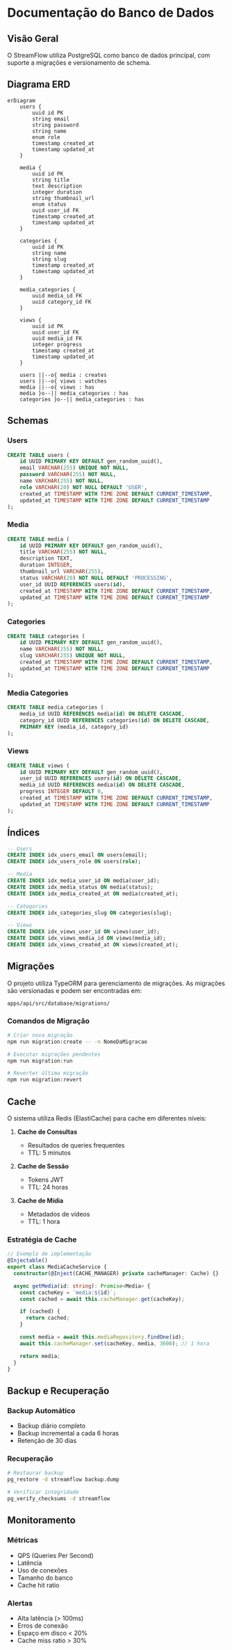 # Documentação do Banco de Dados

## Visão Geral

O StreamFlow utiliza PostgreSQL como banco de dados principal, com suporte a migrações e versionamento de schema.

## Diagrama ERD

```mermaid
erDiagram
    users {
        uuid id PK
        string email
        string password
        string name
        enum role
        timestamp created_at
        timestamp updated_at
    }

    media {
        uuid id PK
        string title
        text description
        integer duration
        string thumbnail_url
        enum status
        uuid user_id FK
        timestamp created_at
        timestamp updated_at
    }

    categories {
        uuid id PK
        string name
        string slug
        timestamp created_at
        timestamp updated_at
    }

    media_categories {
        uuid media_id FK
        uuid category_id FK
    }

    views {
        uuid id PK
        uuid user_id FK
        uuid media_id FK
        integer progress
        timestamp created_at
        timestamp updated_at
    }

    users ||--o{ media : creates
    users ||--o{ views : watches
    media ||--o{ views : has
    media }o--|| media_categories : has
    categories }o--|| media_categories : has
```

## Schemas

### Users

```sql
CREATE TABLE users (
    id UUID PRIMARY KEY DEFAULT gen_random_uuid(),
    email VARCHAR(255) UNIQUE NOT NULL,
    password VARCHAR(255) NOT NULL,
    name VARCHAR(255) NOT NULL,
    role VARCHAR(20) NOT NULL DEFAULT 'USER',
    created_at TIMESTAMP WITH TIME ZONE DEFAULT CURRENT_TIMESTAMP,
    updated_at TIMESTAMP WITH TIME ZONE DEFAULT CURRENT_TIMESTAMP
);
```

### Media

```sql
CREATE TABLE media (
    id UUID PRIMARY KEY DEFAULT gen_random_uuid(),
    title VARCHAR(255) NOT NULL,
    description TEXT,
    duration INTEGER,
    thumbnail_url VARCHAR(255),
    status VARCHAR(20) NOT NULL DEFAULT 'PROCESSING',
    user_id UUID REFERENCES users(id),
    created_at TIMESTAMP WITH TIME ZONE DEFAULT CURRENT_TIMESTAMP,
    updated_at TIMESTAMP WITH TIME ZONE DEFAULT CURRENT_TIMESTAMP
);
```

### Categories

```sql
CREATE TABLE categories (
    id UUID PRIMARY KEY DEFAULT gen_random_uuid(),
    name VARCHAR(255) NOT NULL,
    slug VARCHAR(255) UNIQUE NOT NULL,
    created_at TIMESTAMP WITH TIME ZONE DEFAULT CURRENT_TIMESTAMP,
    updated_at TIMESTAMP WITH TIME ZONE DEFAULT CURRENT_TIMESTAMP
);
```

### Media Categories

```sql
CREATE TABLE media_categories (
    media_id UUID REFERENCES media(id) ON DELETE CASCADE,
    category_id UUID REFERENCES categories(id) ON DELETE CASCADE,
    PRIMARY KEY (media_id, category_id)
);
```

### Views

```sql
CREATE TABLE views (
    id UUID PRIMARY KEY DEFAULT gen_random_uuid(),
    user_id UUID REFERENCES users(id) ON DELETE CASCADE,
    media_id UUID REFERENCES media(id) ON DELETE CASCADE,
    progress INTEGER DEFAULT 0,
    created_at TIMESTAMP WITH TIME ZONE DEFAULT CURRENT_TIMESTAMP,
    updated_at TIMESTAMP WITH TIME ZONE DEFAULT CURRENT_TIMESTAMP
);
```

## Índices

```sql
-- Users
CREATE INDEX idx_users_email ON users(email);
CREATE INDEX idx_users_role ON users(role);

-- Media
CREATE INDEX idx_media_user_id ON media(user_id);
CREATE INDEX idx_media_status ON media(status);
CREATE INDEX idx_media_created_at ON media(created_at);

-- Categories
CREATE INDEX idx_categories_slug ON categories(slug);

-- Views
CREATE INDEX idx_views_user_id ON views(user_id);
CREATE INDEX idx_views_media_id ON views(media_id);
CREATE INDEX idx_views_created_at ON views(created_at);
```

## Migrações

O projeto utiliza TypeORM para gerenciamento de migrações. As migrações são versionadas e podem ser encontradas em:

```
apps/api/src/database/migrations/
```

### Comandos de Migração

```bash
# Criar nova migração
npm run migration:create -- -n NomeDaMigracao

# Executar migrações pendentes
npm run migration:run

# Reverter última migração
npm run migration:revert
```

## Cache

O sistema utiliza Redis (ElastiCache) para cache em diferentes níveis:

1. **Cache de Consultas**

   - Resultados de queries frequentes
   - TTL: 5 minutos

2. **Cache de Sessão**

   - Tokens JWT
   - TTL: 24 horas

3. **Cache de Mídia**
   - Metadados de vídeos
   - TTL: 1 hora

### Estratégia de Cache

```typescript
// Exemplo de implementação
@Injectable()
export class MediaCacheService {
  constructor(@Inject(CACHE_MANAGER) private cacheManager: Cache) {}

  async getMedia(id: string): Promise<Media> {
    const cacheKey = `media:${id}`;
    const cached = await this.cacheManager.get(cacheKey);

    if (cached) {
      return cached;
    }

    const media = await this.mediaRepository.findOne(id);
    await this.cacheManager.set(cacheKey, media, 3600); // 1 hora

    return media;
  }
}
```

## Backup e Recuperação

### Backup Automático

- Backup diário completo
- Backup incremental a cada 6 horas
- Retenção de 30 dias

### Recuperação

```bash
# Restaurar backup
pg_restore -d streamflow backup.dump

# Verificar integridade
pg_verify_checksums -d streamflow
```

## Monitoramento

### Métricas

- QPS (Queries Per Second)
- Latência
- Uso de conexões
- Tamanho do banco
- Cache hit ratio

### Alertas

- Alta latência (> 100ms)
- Erros de conexão
- Espaço em disco < 20%
- Cache miss ratio > 30%
